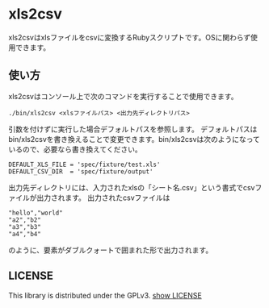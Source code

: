 xls2csv
=====================
xls2csvはxlsファイルをcsvに変換するRubyスクリプトです。OSに関わらず使用できます。

## 使い方
xls2csvはコンソール上で次のコマンドを実行することで使用できます。

    ./bin/xls2csv <xlsファイルパス> <出力先ディレクトリパス>

引数を付けずに実行した場合デフォルトパスを参照します。
デフォルトパスはbin/xls2csvを書き換えることで変更できます。bin/xls2csvは次のようになっているので、必要なら書き換えてください。

    DEFAULT_XLS_FILE = 'spec/fixture/test.xls'
    DEFAULT_CSV_DIR  = 'spec/fixture/output'

出力先ディレクトリには、入力されたxlsの「シート名.csv」という書式でcsvファイルが出力されます。
出力されたcsvファイルは

    "hello","world"
    "a2","b2"
    "a3","b3"
    "a4","b4"

のように、要素がダブルクォートで囲まれた形で出力されます。

## LICENSE
This library is distributed under the GPLv3.
[show LICENSE](LICENSE.txt)
